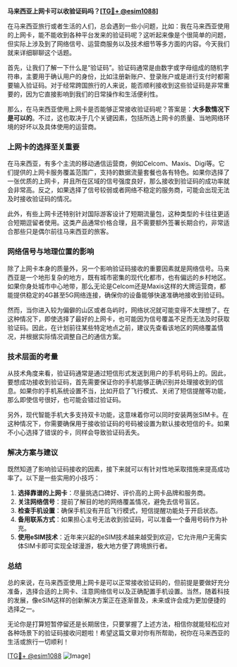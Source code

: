 **马来西亚上网卡可以收验证码吗？[[TG💪+ @esim1088](https://t.me/s/esim1088)]**

在马来西亚旅行或者生活的人们，总会遇到一些小问题，比如：我在马来西亚使用的上网卡，能不能收到各种平台发来的验证码呢？这听起来像是个很简单的问题，但实际上涉及到了网络信号、运营商服务以及技术细节等多方面的内容。今天我们就来详细聊聊这个话题。

首先，让我们了解一下什么是“验证码”。验证码通常是由数字或字母组成的随机字符串，主要用于确认用户的身份，比如注册新账户、登录账户或是进行支付时都需要输入验证码。对于经常跨国旅行的人来说，能否顺利接收到这些验证码是非常重要的，因为它直接影响到我们的日常操作和生活便利性。

那么，在马来西亚使用上网卡是否能够正常接收验证码呢？答案是：**大多数情况下是可以的**。不过，这也取决于几个关键因素，包括所选上网卡的质量、当地网络环境的好坏以及具体使用的运营商。

### 上网卡的选择至关重要

在马来西亚，有多个主流的移动通信运营商，例如Celcom、Maxis、Digi等。它们提供的上网卡服务覆盖范围广，支持的数据流量套餐也各有特色。如果你选择了一张优质的上网卡，并且所在区域的信号强度良好，那么接收到验证码的成功率就会非常高。反之，如果选择了信号较弱或者网络不稳定的服务商，可能会出现无法及时接收验证码的情况。

此外，有些上网卡还特别针对国际游客设计了短期流量包，这种类型的卡往往更适合短期逗留者使用。这类产品通常价格合理，且不需要额外签署长期合约，非常适合那些只是偶尔前往马来西亚的旅客。

### 网络信号与地理位置的影响

除了上网卡本身的质量外，另一个影响验证码接收的重要因素就是网络信号。马来西亚是一个地形复杂的地方，既有城市密集的现代化都市，也有偏远的乡村地区。如果你身处城市中心地带，那么无论是Celcom还是Maxis这样的大牌运营商，都能提供稳定的4G甚至5G网络连接，确保你的设备能够快速准确地接收到验证码。

然而，当你进入较为偏僻的山区或者岛屿时，网络状况就可能变得不太理想了。在这种情况下，即使选择了最好的上网卡，也可能因为信号覆盖不足而无法及时获取验证码。因此，在计划前往某些特定地点之前，建议先查看该地区的网络覆盖情况，并根据实际情况调整自己的通信方案。

### 技术层面的考量

从技术角度来看，验证码通常是通过短信形式发送到用户的手机号码上的。因此，要想成功接收到验证码，首先需要保证你的手机能够正确识别并处理接收到的信息。如果你的手机系统设置不当，比如开启了飞行模式、关闭了短信提醒等功能，那么即使信号很好，也可能会错过验证码。

另外，现代智能手机大多支持双卡功能，这意味着你可以同时安装两张SIM卡。在这种情况下，你需要确保用于接收验证码的号码被设置为默认接收短信的卡。如果不小心选择了错误的卡，同样会导致验证码丢失。

### 解决方案与建议

既然知道了影响验证码接收的因素，接下来就可以有针对性地采取措施来提高成功率了。以下是一些实用的小技巧：

1. **选择靠谱的上网卡**：尽量挑选口碑好、评价高的上网卡品牌和服务商。
2. **关注网络信号**：提前了解目的地的网络覆盖情况，避免去信号盲区。
3. **检查手机设置**：确保手机没有开启飞行模式，短信提醒功能处于开启状态。
4. **备用联系方式**：如果担心主号无法收到验证码，可以准备一个备用号码作为补充。
5. **使用eSIM技术**：近年来兴起的eSIM技术越来越受到欢迎，它允许用户无需实体SIM卡即可实现全球漫游，极大地方便了跨境旅行者。

### 总结

总的来说，在马来西亚使用上网卡是可以正常接收验证码的，但前提是要做好充分准备，选择合适的上网卡、注意网络信号以及正确配置手机设置。当然，随着科技的发展，像eSIM这样的创新解决方案正在逐渐普及，未来或许会成为更加便捷的选择之一。

无论你是打算短暂停留还是长期居住，只要掌握了上述方法，相信你就能轻松应对各种场景下的验证码接收问题啦！希望这篇文章对你有所帮助，祝你在马来西亚的生活或旅行一切顺利！

[[TG💪+ @esim1088](https://t.me/s/esim1088) ![Image](https://i.postimg.cc/4NQfJmqS/Snipaste-2025-05-13-00-14-12.png)]